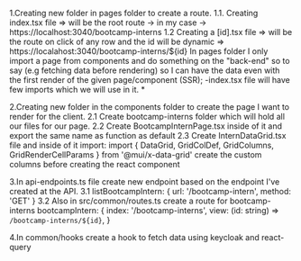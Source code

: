 1.Creating new folder in pages folder to create a route.
	1.1. Creating index.tsx file => will be the root route -> in my case -> https://localhost:3040/bootcamp-interns 
	1.2 Creating a [id].tsx file => will be the route on click of any row and the id will be dynamic => https://localahost:3040/bootcamp-interns/${id}
In pages folder I only import a page from components and do something on the "back-end" so to say  (e.g fetching data before rendering) so I
can have the data even with the first render of the given page/component (SSR);
	-index.tsx file will have few imports which we will use in it.
		*


2.Creating new folder in the components folder to create the page I want to render for the client.
	2.1 Create bootcamp-interns folder which will hold all our files for our page.
	2.2 Create BootcampInternPage.tsx inside of it and export the same name as function as default
	2.3 Create InternDataGrid.tsx file and inside of it import:
		import { DataGrid, GridColDef, GridColumns, GridRenderCellParams } from '@mui/x-data-grid'
		create the custom columns before creating the react component 
		

3.In api-endpoints.ts file create new endpoint based on the endpoint I've created at the API.
	3.1  listBootcampIntern: <Endpoint>{ url: '/bootcamp-intern', method: 'GET' }
	3.2 Also in src/common/routes.ts create a route for bootcamp-interns
	bootcampIntern: {
      index: '/bootcamp-interns',
      view: (id: string) => `/bootcamp-interns/${id}`,
    }

4.In common/hooks create a hook to fetch data using keycloak and react-query
